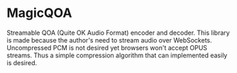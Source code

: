 # MagicQOA

Streamable QOA (Quite OK Audio Format) encoder and decoder. This library is made because the author's need to stream audio over WebSockets. Uncompressed PCM is not desired yet browsers won't accept OPUS streams. Thus a simple compression algorithm that can implemented easily is desired.
